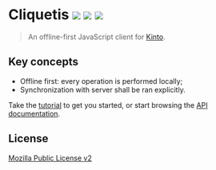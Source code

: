 # Cliquetis [![](https://travis-ci.org/mozilla-services/cliquetis.svg?branch=master)](https://travis-ci.org/mozilla-services/cliquetis) [![](https://coveralls.io/repos/mozilla-services/cliquetis/badge.svg?branch=master)](https://coveralls.io/r/mozilla-services/cliquetis?branch=master) [![](https://readthedocs.org/projects/pip/badge/?version=latest)](http://cliquetis.readthedocs.org/)

> An offline-first JavaScript client for [Kinto](http://kinto.readthedocs.org/).

## Key concepts

* Offline first: every operation is performed locally;
* Synchronization with server shall be ran explicitly.

Take the [tutorial](tutorial.md) to get you started, or start browsing the [API documentation](api.md).

## License

[Mozilla Public License v2](https://www.mozilla.org/MPL/2.0/)
